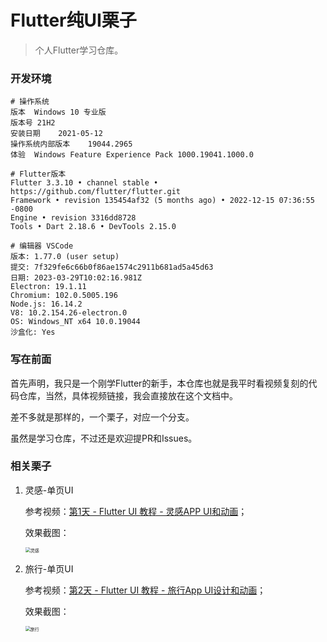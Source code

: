 # Flutter纯UI栗子
> 个人Flutter学习仓库。

### 开发环境

```
# 操作系统
版本	Windows 10 专业版
版本号	21H2
安装日期	2021-05-12
操作系统内部版本	19044.2965
体验	Windows Feature Experience Pack 1000.19041.1000.0

# Flutter版本
Flutter 3.3.10 • channel stable • https://github.com/flutter/flutter.git
Framework • revision 135454af32 (5 months ago) • 2022-12-15 07:36:55 -0800
Engine • revision 3316dd8728
Tools • Dart 2.18.6 • DevTools 2.15.0

# 编辑器 VSCode
版本: 1.77.0 (user setup)
提交: 7f329fe6c66b0f86ae1574c2911b681ad5a45d63
日期: 2023-03-29T10:02:16.981Z
Electron: 19.1.11
Chromium: 102.0.5005.196
Node.js: 16.14.2
V8: 10.2.154.26-electron.0
OS: Windows_NT x64 10.0.19044
沙盒化: Yes
```

### 写在前面

首先声明，我只是一个刚学Flutter的新手，本仓库也就是我平时看视频复刻的代码仓库，当然，具体视频链接，我会直接放在这个文档中。

差不多就是那样的，一个栗子，对应一个分支。

虽然是学习仓库，不过还是欢迎提PR和Issues。

### 相关栗子

1. 灵感-单页UI

   参考视频：[第1天 - Flutter UI 教程 - 灵感APP UI和动画](https://www.bilibili.com/video/BV1Dk4y1L7YT?share_source=copy_web)；

   效果截图：

   <img src="https://user-images.githubusercontent.com/28774023/241348748-2401391c-811a-4ce2-97c0-7384b1c1f9c0.jpg" alt="灵感" style="zoom:50%;" />

2. 旅行-单页UI

   参考视频：[第2天 - Flutter UI 教程 - 旅行App UI设计和动画](https://www.bilibili.com/video/BV1Ha4y1u7xP?share_source=copy_web)；

   效果截图：

   <img src="https://user-images.githubusercontent.com/28774023/241350778-8e0d9d25-cc09-463d-a684-b19c94bc41fd.jpg" alt="旅行" style="zoom:50%;" />





